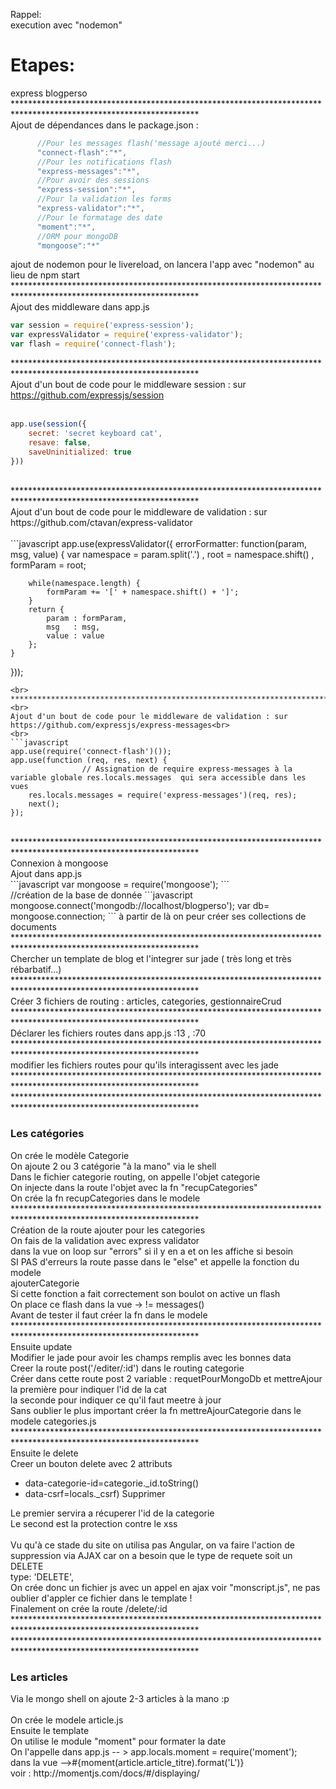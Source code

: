 Rappel: <br>
execution avec "nodemon"

Etapes:
=====
express blogperso<br>
******************************************************************************************************************<br>
Ajout de dépendances dans le package.json :
<br>
```javascript
	  //Pour les messages flash('message ajouté merci...)
	  "connect-flash":"*",
	  //Pour les notifications flash
	  "express-messages":"*",
	  //Pour avoir des sessions
	  "express-session":"*",
	  //Pour la validation les forms
	  "express-validator":"*",
	  //Pour le formatage des date
	  "moment":"*",
	  //ORM pour mongoDB
	  "mongoose":"*"
```
ajout de nodemon pour le livereload, on lancera l'app avec "nodemon" au lieu de npm start<br>
******************************************************************************************************************<br>
Ajout des middleware dans app.js
<br>
```javascript
var session = require('express-session');
var expressValidator = require('express-validator');
var flash = require('connect-flash');
```
******************************************************************************************************************<br>
Ajout d'un bout de code pour le middleware session : sur https://github.com/expressjs/session<br>
<br>
```javascript
app.use(session({
	secret: 'secret keyboard cat',
	resave: false,
	saveUninitialized: true
}))
```
<br>
******************************************************************************************************************<br>
Ajout d'un bout de code pour le middleware de validation : sur https://github.com/ctavan/express-validator<br>
<br>
```javascript
app.use(expressValidator({
	errorFormatter: function(param, msg, value) {
		var namespace = param.split('.')
				, root    = namespace.shift()
				, formParam = root;

		while(namespace.length) {
			formParam += '[' + namespace.shift() + ']';
		}
		return {
			param : formParam,
			msg   : msg,
			value : value
		};
	}
}));
```
<br>
******************************************************************************************************************<br>
Ajout d'un bout de code pour le middleware de validation : sur https://github.com/expressjs/express-messages<br>
<br>
```javascript
app.use(require('connect-flash')());
app.use(function (req, res, next) {
				// Assignation de require express-messages à la variable globale res.locals.messages  qui sera accessible dans les vues
	res.locals.messages = require('express-messages')(req, res);
	next();
});
```
<br>
******************************************************************************************************************<br>
Connexion à mongoose<br>
Ajout dans app.js<br>
```javascript
var mongoose = require('mongoose');
```
<br>
//création de la base de donnée
```javascript
mongoose.connect('mongodb://localhost/blogperso');
var db= mongoose.connection;
```
à partir de là on peur créer ses collections de documents
******************************************************************************************************************<br>
Chercher un template de blog et l'integrer sur jade ( très long et très rébarbatif...)<br>
******************************************************************************************************************<br>
Créer 3 fichiers de routing : articles, categories, gestionnaireCrud<br>
******************************************************************************************************************<br>
Déclarer les fichiers routes dans app.js   :13 , :70<br>
******************************************************************************************************************<br>
modifier les fichiers routes pour qu'ils interagissent avec les jade<br>
******************************************************************************************************************<br>
******************************************************************************************************************<br>
<h3>Les catégories</h3>
On crée le modèle Categorie<br>
On ajoute 2 ou 3 catégorie "à la mano" via le shell<br>
Dans le fichier categorie routing, on appelle l'objet categorie<br>
On injecte dans la route l'objet avec la fn "recupCategories"<br>
On crée la fn recupCategories dans le modele<br>
******************************************************************************************************************<br>
Création de la route ajouter pour les categories<br>
On fais de la validation avec express validator<br>
dans la vue on loop sur "errors" si il y en a et on les affiche si besoin<br>
SI PAS d'erreurs la route passe dans le "else" et appelle la fonction du modele<br>
ajouterCategorie<br>
Si cette fonction a fait correctement son boulot on active un flash<br>
On place ce flash dans la vue ->  != messages()<br>
Avant de tester il faut créer la fn dans le modele<br>
******************************************************************************************************************<br>
Ensuite update<br>
Modifier le jade pour avoir les champs remplis avec les bonnes data<br>
Creer la route  post('/editer/:id')  dans le routing categorie<br>
Créer dans cette route post 2 variable : requetPourMongoDb  et mettreAjour<br>
la première pour indiquer l'id de la cat<br>
la seconde pour indiquer ce qu'il faut meetre à jour<br>
Sans oublier le plus important créer la fn mettreAjourCategorie dans le modele categories.js<br>
******************************************************************************************************************<br>
Ensuite le delete<br>
Creer un bouton delete avec 2 attributs <br>
<ul>
<li>data-categorie-id=categorie._id.toString()</li>
<li>data-csrf=locals._csrf) Supprimer</li>
</ul>
Le premier servira a récuperer l'id de la categorie<br>
Le second est la protection contre le xss<br>
<br>
Vu qu'à ce stade du site on utilisa pas Angular, on va faire l'action de suppression via AJAX car on a besoin que le type de requete soit un DELETE<br>
type: 'DELETE',<br>
On crée donc un fichier js avec un appel en ajax voir "monscript.js", ne pas oublier d'appler ce fichier dans le template !<br>
Finalement on crée la route /delete/:id<br>
******************************************************************************************************************<br>
******************************************************************************************************************<br>
<h3>Les articles</h3>
Via le mongo shell on ajoute 2-3 articles à la mano :p<br><br>
On crée le modele article.js<br>
Ensuite le template<br>
On utilise le module "moment" pour formater la date<br>
On l'appelle dans app.js -- > app.locals.moment = require('moment');<br>
dans la vue -->#{moment(article.article_titre).format('L')}<br>
voir : http://momentjs.com/docs/#/displaying/<br>










